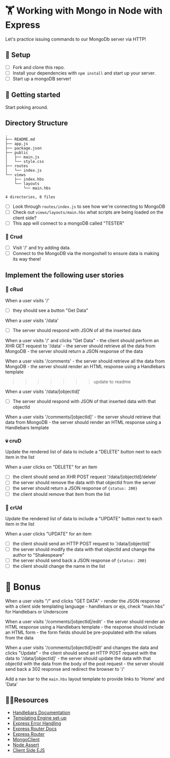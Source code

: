 # 🏋️ Working with Mongo in Node with Express

Let's practice issuing commands to our MongoDb server via HTTP!

## 👷 Setup

- [ ] Fork and clone this repo. 
- [ ] Install your dependencies with `npm install` and start up your server.
- [ ] Start up a mongoDB server!

## 🔬 Getting started

Start poking around.

## Directory Structure
```
.
├── README.md
├── app.js
├── package.json
├── public
│   ├── main.js
│   └── style.css
├── routes
│   └── index.js
└── views
    ├── index.hbs
    └── layouts
        └── main.hbs

4 directories, 8 files

```

- [ ] Look through `routes/index.js` to see how we're connecting to MongoDB
- [ ] Check out `views/layouts/main.hbs` what scripts are being loaded on the client side?
- [ ] This app will connect to a mongoDB called "TESTER"

### 🤰 Crud
- [ ] Visit '/' and try adding data. 
- [ ] Connect to the MongoDB via the mongoshell to ensure data is making its way there!

## Implement the following user stories

### 📖 cRud

When a user visits '/'

- [ ] they should see a button "Get Data"

When a user visits '/data'

- [ ] The server should respond with JSON of all the inserted data

When a user visits '/' and clicks "Get Data"
    - the client should perform an XHR GET request to '/data'
    - the server should retrieve all the data from MongoDB
    - the server should return a JSON response of the data

When a user visits '/comments'
    - the server should retrieve all the data from MongoDB
    - the server should render an HTML response using a Handlebars template
>>>>>>> update to readme

When a user visits '/data/[objectId]'

- [ ] The server should respond with JSON of that inserted data with that objectId

When a user visits '/comments/[objectId]'
    - the server should retrieve that data from MongoDB
    - the server should render an HTML response using a Handlebars template

### 💀 cruD

Update the rendered list of data to include a "DELETE" button next to each item in the list

When a user clicks on "DELETE" for an item

- [ ] the client should send an XHR POST request '/data/[objectId]/delete'
- [ ] the server should remove the data with that objectId from the server
- [ ] the server should return a JSON response of `{status: 200}`
- [ ] the client should remove that item from the list

### 💅 crUd

Update the rendered list of data to include a "UPDATE" button next to each item in the list

When a user clicks "UPDATE" for an item

- [ ] the client should send an HTTP POST request to '/data/[objectId]'
- [ ] the server should modify the data with that objectId and change the author to "Shakespeare"
- [ ] the server should send back a JSON response of `{status: 200}`
- [ ] the client should change the name in the list

# 🚀 Bonus

When a user visits "/" and clicks "GET DATA"
    - render the JSON response with a client side templating language - handlebars or ejs, check "main.hbs" for Handlebars or Underscore
    
When a user visits '/comments/[objectId]/edit'
    - the server should render an HTML response using a Handlebars template
    - the response should include an HTML form
    - the form fields should be pre-populated with the values from the data

When a user visits '/comments/[objectId]/edit' and changes the data and clicks "Update"
    - the client should send an HTTP POST request with the data to '/data/[objectId]'
    - the server should update the data with that objectId with the data from the body of the post request
    - the server should send back a 302 response and redirect the browser to '/'

Add a nav bar to the `main.hbs` layout template to provide links to 'Home' and 'Data'

## 🤷‍♀️Resources

- [Handlebars Documentation](http://handlebarsjs.com/)
- [Templating Engine set-up](https://webapplog.com/jade-handlebars-express/)
- [Express Error Handling](https://expressjs.com/en/guide/error-handling.html)
- [Express Router Docs](https://expressjs.com/en/4x/api.html#router)
- [Express Router](https://scotch.io/tutorials/learn-to-use-the-new-router-in-expressjs-4)
- [MongoClient](https://mongodb.github.io/node-mongodb-native/driver-articles/mongoclient.html)
- [Node Assert](https://nodejs.org/api/assert.html)
- [Client Side EJS](http://underscorejs.org/#template)
